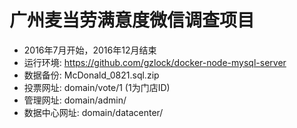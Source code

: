# 广州麦当劳满意度微信调查项目

- 2016年7月开始，2016年12月结束
- 运行环境: https://github.com/gzlock/docker-node-mysql-server
- 数据备份: McDonald_0821.sql.zip
- 投票网址: domain/vote/1 (1为门店ID)
- 管理网址: domain/admin/
- 数据中心网址: domain/datacenter/
